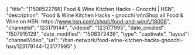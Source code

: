 {
    "title": "[1508522766] Food & Wine Kitchen Hacks - Gnocchi | HSN",
    "description": "Food & Wine Kitchen Hacks - gnocchi \n\nShop all Food & Wine on HSN: https:\/\/www.hsn.com\/shop\/food-and-wine\/18008",
    "channelid": "123179144",
    "videoid": "123177995",
    "date_created": "1507915129",
    "date_modified": "1508372436",
    "type": "captivate",
    "layout": "channelVideo",
    "url": "\/hsn-network\/food-wine-kitchen-hacks-gnocchi-hsn\/123179144-123177995"
}